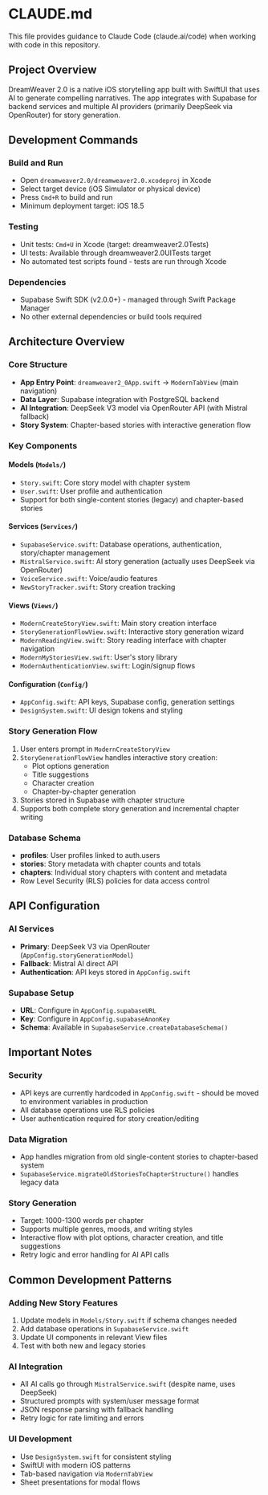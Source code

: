 # CLAUDE.md

This file provides guidance to Claude Code (claude.ai/code) when working with code in this repository.

## Project Overview

DreamWeaver 2.0 is a native iOS storytelling app built with SwiftUI that uses AI to generate compelling narratives. The app integrates with Supabase for backend services and multiple AI providers (primarily DeepSeek via OpenRouter) for story generation.

## Development Commands

### Build and Run
- Open `dreamweaver2.0/dreamweaver2.0.xcodeproj` in Xcode
- Select target device (iOS Simulator or physical device)
- Press `Cmd+R` to build and run
- Minimum deployment target: iOS 18.5

### Testing
- Unit tests: `Cmd+U` in Xcode (target: dreamweaver2.0Tests)
- UI tests: Available through dreamweaver2.0UITests target
- No automated test scripts found - tests are run through Xcode

### Dependencies
- Supabase Swift SDK (v2.0.0+) - managed through Swift Package Manager
- No other external dependencies or build tools required

## Architecture Overview

### Core Structure
- **App Entry Point**: `dreamweaver2_0App.swift` → `ModernTabView` (main navigation)
- **Data Layer**: Supabase integration with PostgreSQL backend
- **AI Integration**: DeepSeek V3 model via OpenRouter API (with Mistral fallback)
- **Story System**: Chapter-based stories with interactive generation flow

### Key Components

#### Models (`Models/`)
- `Story.swift`: Core story model with chapter system
- `User.swift`: User profile and authentication
- Support for both single-content stories (legacy) and chapter-based stories

#### Services (`Services/`)
- `SupabaseService.swift`: Database operations, authentication, story/chapter management
- `MistralService.swift`: AI story generation (actually uses DeepSeek via OpenRouter)
- `VoiceService.swift`: Voice/audio features
- `NewStoryTracker.swift`: Story creation tracking

#### Views (`Views/`)
- `ModernCreateStoryView.swift`: Main story creation interface
- `StoryGenerationFlowView.swift`: Interactive story generation wizard
- `ModernReadingView.swift`: Story reading interface with chapter navigation
- `ModernMyStoriesView.swift`: User's story library
- `ModernAuthenticationView.swift`: Login/signup flows

#### Configuration (`Config/`)
- `AppConfig.swift`: API keys, Supabase config, generation settings
- `DesignSystem.swift`: UI design tokens and styling

### Story Generation Flow
1. User enters prompt in `ModernCreateStoryView`
2. `StoryGenerationFlowView` handles interactive story creation:
   - Plot options generation
   - Title suggestions
   - Character creation
   - Chapter-by-chapter generation
3. Stories stored in Supabase with chapter structure
4. Supports both complete story generation and incremental chapter writing

### Database Schema
- **profiles**: User profiles linked to auth.users
- **stories**: Story metadata with chapter counts and totals
- **chapters**: Individual story chapters with content and metadata
- Row Level Security (RLS) policies for data access control

## API Configuration

### AI Services
- **Primary**: DeepSeek V3 via OpenRouter (`AppConfig.storyGenerationModel`)
- **Fallback**: Mistral AI direct API
- **Authentication**: API keys stored in `AppConfig.swift`

### Supabase Setup
- **URL**: Configure in `AppConfig.supabaseURL`
- **Key**: Configure in `AppConfig.supabaseAnonKey`
- **Schema**: Available in `SupabaseService.createDatabaseSchema()`

## Important Notes

### Security
- API keys are currently hardcoded in `AppConfig.swift` - should be moved to environment variables in production
- All database operations use RLS policies
- User authentication required for story creation/editing

### Data Migration
- App handles migration from old single-content stories to chapter-based system
- `SupabaseService.migrateOldStoriesToChapterStructure()` handles legacy data

### Story Generation
- Target: 1000-1300 words per chapter
- Supports multiple genres, moods, and writing styles
- Interactive flow with plot options, character creation, and title suggestions
- Retry logic and error handling for AI API calls

## Common Development Patterns

### Adding New Story Features
1. Update models in `Models/Story.swift` if schema changes needed
2. Add database operations in `SupabaseService.swift`
3. Update UI components in relevant View files
4. Test with both new and legacy stories

### AI Integration
- All AI calls go through `MistralService.swift` (despite name, uses DeepSeek)
- Structured prompts with system/user message format
- JSON response parsing with fallback handling
- Retry logic for rate limiting and errors

### UI Development
- Use `DesignSystem.swift` for consistent styling
- SwiftUI with modern iOS patterns
- Tab-based navigation via `ModernTabView`
- Sheet presentations for modal flows